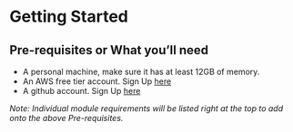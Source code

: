 # Getting Started

## Pre-requisites or What you’ll need

* A personal machine, make sure it has at least 12GB of memory.
* An AWS free tier account. Sign Up [here](https://aws.amazon.com/free/?all-free-tier.sort-by=item.additionalFields.SortRank&all-free-tier.sort-order=asc&awsf.Free%20Tier%20Types=*all&awsf.Free%20Tier%20Categories=*all)
* A github account. Sign Up [here](https://github.com/)

_Note: Individual module requirements will be listed right at the top to add onto the above Pre-requisites._

